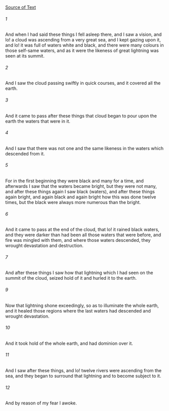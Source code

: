 [Source of Text](https://github.com/scrollmapper/bible_databases_deuterocanonical)

###### 1
And when I had said these things I fell asleep there, and I saw a vision, and lo! a cloud was ascending from a very great sea, and I kept gazing upon it, and lo! it was full of waters white and black, and there were many colours in those self-same waters, and as it were the likeness of great lightning was seen at its summit.

###### 2
And I saw the cloud passing swiftly in quick courses, and it covered all the earth.

###### 3
And it came to pass after these things that cloud began to pour upon the earth the waters that were in it.

###### 4
And I saw that there was not one and the same likeness in the waters which descended from it.

###### 5
For in the first beginning they were black and many for a time, and afterwards I saw that the waters became bright, but they were not many, and after these things again I saw black (waters), and after these things again bright, and again black and again bright how this was done twelve times, but the black were always more numerous than the bright.

###### 6
And it came to pass at the end of the cloud, that lo! it rained black waters, and they were darker than had been all those waters that were before, and fire was mingled with them, and where those waters descended, they wrought devastation and destruction.

###### 7
And after these things I saw how that lightning which I had seen on the summit of the cloud, seized hold of it and hurled it to the earth.

###### 9
Now that lightning shone exceedingly, so as to illuminate the whole earth, and it healed those regions where the last waters had descended and wrought devastation.

###### 10
And it took hold of the whole earth, and had dominion over it.

###### 11
And I saw after these things, and lo! twelve rivers were ascending from the sea, and they began to surround that lightning and to become subject to it.

###### 12
And by reason of my fear I awoke.